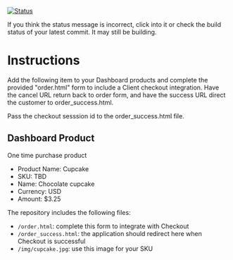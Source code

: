 [![Status](https://img.shields.io/badge/status-SUBMITTABLE%20COMMIT:%202244e199ba3561eb9cf42414a35a10b4303fd62f-brightgreen.svg)](https://github.com/andremcb/bakery_scaffold_AApE3fQi8zR0pcdo/commit/2244e199ba3561eb9cf42414a35a10b4303fd62f)




































































































































































If you think the status message is incorrect, click into it or check the build status of your latest commit. It may still be building.

# Instructions 

Add the following item to your Dashboard products and complete the provided "order.html" form to include a Client checkout integration. Have the cancel URL return back to order form, and have the success URL direct the customer to order_success.html. 

Pass the checkout sesssion id to the order_success.html file.

## Dashboard Product
One time purchase product
* Product Name: Cupcake
* SKU: TBD
* Name: Chocolate cupcake
* Currency: USD
* Amount: $3.25

The repository includes the following files:
* `/order.html`: complete this form to integrate with Checkout
* `/order_success.html`: the application should redirect here when Checkout is successful
* `/img/cupcake.jpg`: use this image for your SKU
